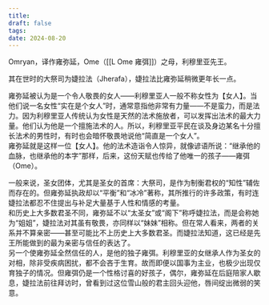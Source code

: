 ```yaml
---
title: 
draft: false
tags: 
date: 2024-08-20
---
```

Omryan，译作雍弥延，Ome（[[L Ome 雍弭]]）之母，利穆里亚先王。

其在世时的大祭司为婕拉法（Jherafa），婕拉法比雍弥延稍微更年长一点。

雍弥延被认为是一个令人敬畏的女人——利穆里亚人一般不称女性为【女人】。当他们说一名女性“实在是个女人”时，通常意指他非常有力量——不是蛮力，而是法力。因为利穆里亚人传统认为女性是天然的法术施放者，可以发挥出法术的最大力量。他们认为他是一个擅施法术的人。所以，利穆里亚平民在谈及身边某名十分擅长法术的男性时，有时也会暗怀敬畏地说他“简直是一个女人”。  
雍弥延就是这样一位【女人】。他的法术造诣令人惊异，就像谚语所说：“继承他的血脉，也继承他的本字”那样，后来，这份天赋也传给了他唯一的孩子——雍弭（Ome）。

一般来说，圣女团体，尤其是圣女的首席：大祭司，是作为制衡君权的“知性”辅佐而存在的。但雍弥延执政却以“平衡”和“冰冷”著称，其所推行的许多政策，有时连婕拉法都忍不住提出与补足大量基于人性和情感的考量。  
和历史上大多数君圣不同，雍弥延不以“太圣女”或“阁下”称呼婕拉法，而是会称她为“姐姐”，婕拉法对其虽有敬畏，亦同样以“妹妹”相称。但在常人看来，两者的关系并不算亲密——甚至可能比不上历史上大多数君圣。而婕拉法知道，这已经是先王所能做到的最为亲密与信任的表达了。  
另一个使雍弥延全然信任的人，是他的独子雍弭。利穆里亚的女继承人作为圣女的对相，除非受疾病困扰，都不会吝于生育。故而即便以国事为主业，也极少出现仅育独子的情况。但雍弭仍是一个性格讨喜的好孩子，偶尔，雍弥延在后庭陪家人歇息，婕拉法前往拜访时，曾看到过这位雪山般的君主回头迎他，唇间绽出微弱的笑意。
